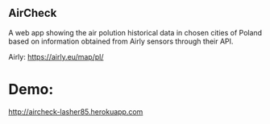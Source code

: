 ## AirCheck

A web app showing the air polution historical data in chosen cities of Poland based on information obtained from Airly sensors through their API.

Airly: https://airly.eu/map/pl/

# Demo:

http://aircheck-lasher85.herokuapp.com
